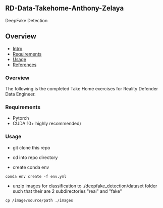 ## RD-Data-Takehome-Anthony-Zelaya
DeepFake Detection

## Overview
  * [Intro](#intro)
  * [Requirements](#requirements)
  * [Usage](#usage)
  * [References](#references)


### Overview
The following is the completed Take Home exercises for Reality Defender Data Engineer.


### Requirements

  * Pytorch
  * CUDA 10+ highly recommended)

### Usage

  * git clone this repo

  * cd into repo directory

  * create conda env

  ```
  conda env create -f env.yml
  ```

  * unzip images for classification to ./deepfake_detection/dataset folder such that their are 2 subdirectories "real" and "fake"
  ```
  cp /image/source/path ./images
  ```
